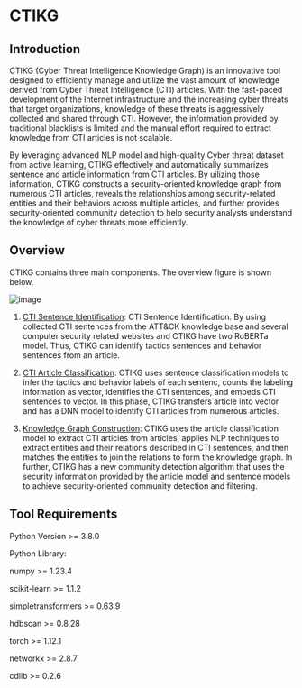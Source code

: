 # CTIKG

## Introduction
CTIKG (Cyber Threat Intelligence Knowledge Graph) is an innovative tool designed to efficiently manage and utilize the vast amount of knowledge derived from Cyber Threat Intelligence (CTI) articles. With the fast-paced development of the Internet infrastructure and the increasing cyber threats that target organizations, knowledge of these threats is aggressively collected and shared through CTI. However, the information provided by traditional blacklists is limited and the manual effort required to extract knowledge from CTI articles is not scalable. 

By leveraging advanced NLP model and high-quality Cyber threat dataset from active learning, CTIKG effectively and automatically summarizes sentence and article information from CTI articles. 
By uilizing those information, CTIKG constructs a security-oriented knowledge graph from numerous CTI articles, reveals the relationships among security-related entities and their behaviors across multiple articles, and further provides security-oriented community detection to help security analysts understand the knowledge of cyber threats more efficiently.

## Overview
CTIKG contains three main components. The overview figure is shown below.

![image](https://i.imgur.com/ou5TqZs.jpg)

1. [CTI Sentence Identification](https://github.com/AnonymousGithubUserName/Cyber-Threat-Intelligence-Knowledge-Graph-Project/tree/main/CTI%20Sentence%20Identification): CTI Sentence Identification. By using collected CTI sentences from the ATT&CK knowledge base and several computer security related websites and CTIKG have two RoBERTa model. Thus, CTIKG can identify tactics sentences and behavior sentences from an article. 

2. [CTI Article Classification](https://github.com/AnonymousGithubUserName/Cyber-Threat-Intelligence-Knowledge-Graph-Project/tree/main/CTI%20Article%20Classification): CTIKG uses sentence classification models to infer the tactics and behavior labels of each sentenc, counts the labeling information as vector, identifies the CTI sentences, and embeds CTI sentences to vector. In this phase, CTIKG transfers article into vector and has a DNN model to identify CTI articles from numerous articles.

3. [Knowledge Graph Construction](https://github.com/AnonymousGithubUserName/Cyber-Threat-Intelligence-Knowledge-Graph-Project/tree/main/Knowledge%20Graph%20Construction): CTIKG uses the article classification model to extract CTI articles from articles, applies NLP techniques to extract entities and their relations described in CTI sentences, and then matches the entities to join the relations to form the knowledge graph. In further, CTIKG has a new community detection algorithm that uses the security information provided by the article model and sentence models to achieve security-oriented community detection and filtering.

## Tool Requirements
Python Version >= 3.8.0

Python Library:

numpy >= 1.23.4

scikit-learn >= 1.1.2

simpletransformers >= 0.63.9

hdbscan >= 0.8.28

torch >= 1.12.1

networkx >= 2.8.7

cdlib >= 0.2.6
